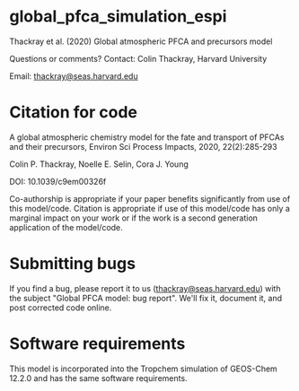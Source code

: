# global_pfca_simulation_espi

Thackray et al. (2020) Global atmospheric PFCA and precursors model

Questions or comments? Contact: Colin Thackray, Harvard University

Email: thackray@seas.harvard.edu

# Citation for code

A global atmospheric chemistry model for the fate and transport of PFCAs and their precursors, Environ Sci Process Impacts, 2020,  22(2):285-293 

Colin P. Thackray, Noelle E. Selin, Cora J. Young   

DOI: 10.1039/c9em00326f

Co-authorship is appropriate if your paper benefits significantly from use of this model/code. Citation is appropriate if use of this model/code has only a marginal impact on your work or if the work is a second generation application of the model/code. 

# Submitting bugs

If you find a bug, please report it to us (thackray@seas.harvard.edu) with the subject "Global PFCA model: bug report". We'll fix it, document it, and post corrected code online. 

# Software requirements

This model is incorporated into the Tropchem simulation of GEOS-Chem 12.2.0 and has the same software requirements.
